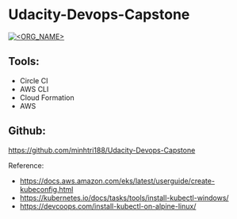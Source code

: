 # Udacity-Devops-Capstone

[![<ORG_NAME>](https://circleci.com/gh/minhtri188/Udacity-Devops-Capstone.svg?style=svg)](https://app.circleci.com/pipelines/github/minhtri188/Udacity-Devops-Capstone)


## Tools:
* Circle CI
* AWS CLI
* Cloud Formation
* AWS

## Github:
https://github.com/minhtri188/Udacity-Devops-Capstone

Reference:
* https://docs.aws.amazon.com/eks/latest/userguide/create-kubeconfig.html
* https://kubernetes.io/docs/tasks/tools/install-kubectl-windows/
* https://devcoops.com/install-kubectl-on-alpine-linux/
